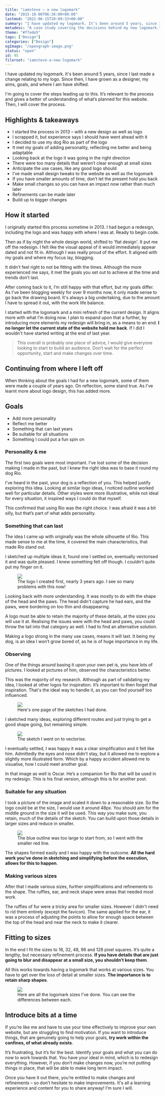 ```yaml
---
title: "iamsteve – a new logomark"
date: "2015-10-06T06:36:00+00:00"
lastmod: "2021-06-15T20:09:33+00:00"
summary: "I have updated my logomark. It’s been around 5 years, since I last made a change relating to my logo. I’m going to cover the steps leading up to this."
metadesc: "A case study covering the decisions behind my new logomark."
theme: "#ffede5"
tags: ["Design"]
categories: ["Design"]
ogImage: "/opengraph-image.png"
status: "open"
id: 95
fileroot: "iamsteve-a-new-logomark"
---
```


I have updated my logomark. It's been around 5 years, since I last made a change relating to my logo. Since then, I have grown as a designer, my aims, goals, and where I am have shifted.

I'm going to cover the steps leading up to this. It’s relevant to the process and gives a better of understanding of what’s planned for this website. Then, I will cover the process.

## Highlights & takeaways
- I started the process in 2013 – with a new design as well as logo
- I scrapped it, but experience says I should have went ahead with it
- I decided to use my dog Rio as part of the logo
- It met my goals of adding personality, reflecting me better and being adaptable
- Looking back at the logo it was going in the right direction
- There were too many details that weren’t clear enough at small sizes
- Anticipate the use cases, like any good logo should
- I’ve made small design tweaks to the website as well as the logomark
- If you have smaller amounts of time, don’t let the present hold you back
- Make small changes so you can have an impact now rather than much later
- Refinements can be made later
- Build up to bigger changes

## How it started
I originally started this process sometime in 2013. I had begun a redesign, including the logo and was happy with where I was at. Ready to begin code.

Then as if by night the whole design world, shifted to 'flat design'. It put me off the redesign. I felt like the visual appeal of it would immediately appear dated and not fit in. Although I was really proud of the effort. It aligned with my goals and where my focus lay, blogging.

It didn't feel right to not be fitting with the times. Although the more experienced me says, it met the goals you set out to achieve at the time and trends don’t last.

After coming back to it, I’m still happy with that effort, but my goals differ. As I've been blogging weekly for over 9 months now, it only made sense to go back the drawing board. It's always a big undertaking, due to the amount I have to spread it out, with the work life balance.

I started with the logomark and a mini refresh of the current design. It aligns more with what I’m doing now. I plan to expand upon that a further, by introducing more elements my redesign will bring in, as a means to an end. **I no longer let the current state of the website hold me back**. If I did I wouldn't have started writing at the end of last year.

> This overall is probably one piece of advice, I would give everyone looking to start to build an audience. Don’t wait for the perfect opportunity, start and make changes over time.

## Continuing from where I left off
When thinking about the goals I had for a new logomark, some of them were made a couple of years ago. On reflection, some stand true. As I've learnt more about logo design, this has added more.

## Goals
- Add more personality
- Reflect me better
- Something that can last years
- Be suitable for all situations
- Something I could put a fun spin on

### Personality & me
The first two goals were most important. I've lost some of the decision making I made in the past, but I knew the right idea was to base it round my dog Rio.

I've heard in the past, your dog is a reflection of you. This helped justify exploring this idea. Looking at similar logo ideas, I noticed outline worked well for particular details. Other styles were more illustrative, while not ideal for every situation, it inspired ways I could do that myself.

This confirmed that using Rio was the right choice. I was afraid it was a bit silly, but that’s part of what adds personality.

### Something that can last
The idea I came up with originally was the whole silhouette of Rio. This made sense to me at the time, it covered the main characteristics, that made Rio stand out.

I sketched up multiple ideas it, found one I settled on, eventually vectorised it and was quite pleased. I knew something felt off though. I couldn't quite put my finger on it.

<figure>
<Image src="/images/blog/iamsteve_logo_old.png" width={662} height={320} />
<figcaption>The logo I created first, nearly 3 years ago. I see so many problems with this now!</figcaption>
</figure>

Looking back with more understanding. It was mostly to do with the shape of the head and the paws. The head didn't capture he had ears, and the paws, were bordering on too thin and disappearing.

A logo must be able to retain the majority of these details, at the sizes you will use it at. Realising the issues were with the head and paws, you could throw the tail into that category as well. I had to find an alternative solution.

Making a logo strong in the many use cases, means it will last. It being my dog, is an idea I won’t grow bored of, as he is of huge importance in my life.

### Observing
One of the things around basing it upon your own pet is, you have lots of pictures. I looked at pictures of him, observed the characteristics better.

This was the majority of my research. Although as part of validating my idea, I looked at other logos for inspiration. It’s important to then forget that inspiration. That's the ideal way to handle it, as you can find yourself too influenced.

<figure>
<Image src="/images/blog/iamsteve-sketches-resized.jpg" width={700} height={525} />
<figcaption>
Here's one page of the sketches I had done.
</figcaption>
</figure>

I sketched many ideas, exploring different routes and just trying to get a good shape going, but remaining simple.

<figure>
<Image src="/images/blog/iamsteve-final-sketch.jpg" width={700} height={525} />
<figcaption>
The sketch I went on to vectorise.
</figcaption>
</figure>

I eventually settled, I was happy it was a clear simplification and it felt like him. Admittedly the eyes and nose didn't stay, but it allowed me to explore a slightly more illustrated form. Which by a happy accident allowed me to visualise, how I could meet another goal.

In that image as well is Oscar. He’s a companion for Rio that will be used in my redesign. This is his final version, although this is for another post.

### Suitable for any situation
I took a picture of the image and scaled it down to a reasonable size. So the logo could be at the size, I would use it around 48px. You should aim for the middle ground in the size it will be used. This way you make sure, you retain, much of the details of the sketch. You can build upon those details in larger sizes and reduce in smaller.

<figure>
<Image src="/images/blog/iamsteve-initial-logo.png" width={662} height={282} />
<figcaption>
The blue outline was too large to start from, so I went with the smaller red line.
</figcaption>
</figure>

The shapes formed easily and I was happy with the outcome. **All the hard work you've done in sketching and simplifying before the execution, allows for this to happen**.

### Making various sizes
After that I made various sizes, further simplifications and refinements to the shape. The ruffles, ear, and neck shape were areas that needed most work.

The ruffles of fur were a tricky area for smaller sizes. However I didn't need to rid them entirely (except the favicon). The same applied for the ear, it was a process of adjusting the points to allow for enough space between the top of the head and near the neck to make it clearer.

## Fitting to sizes
In the end I fit the sizes to 16, 32, 48, 96 and 128 pixel squares. It’s quite a lengthy, but necessary refinement process. **If you have details that are just going to blur and disappear at a small size, you shouldn’t keep them**.

All this works towards having a logomark that works at various sizes. You have to get over the loss of detail at smaller sizes. **The importance is to retain sharp shapes**.

<figure>
<Image src="/images/blog/iamsteve-logo-versions.png" width={662} height={312} />
<figcaption>
Here are all the logomark sizes I've done. You can see the differences between each.
</figcaption>
</figure>

## Introduce bits at a time
If you’re like me and have to use your time effectively to improve your own website, but are struggling to find motivation. If you want to introduce things, that are genuinely going to help your goals, **try work within the confines, of what already exists**.

It’s frustrating, but it’s for the best. Identify your goals and what you can do now to work towards that. You have your ideal in mind, which is to redesign everything. However, if you don’t make changes now, you’re not putting things in place, that will be able to make long term impact.

Once you have it out there, you’re entitled to make changes and refinements – so don’t hesitate to make improvements. It's all a learning experience and content for you to share anyway! I’m sure I will.

